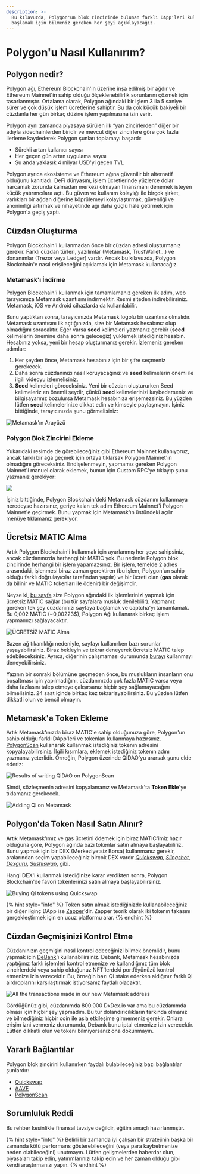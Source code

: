 ```yaml
---
description: >-
  Bu kılavuzda, Polygon'un blok zincirinde bulunan farklı DApp'leri kullanmaya
  başlamak için bilmeniz gereken her şeyi açıklayacağız.
---
```


# Polygon'u Nasıl Kullanırım?

## Polygon nedir?

Polygon ağı, Ethereum Blockchain'in üzerine inşa edilmiş bir ağdır ve Ethereum Mainnet'in sahip olduğu ölçeklenebilirlik sorunlarını çözmek için tasarlanmıştır. Ortalama olarak, Polygon ağındaki bir işlem 3 ila 5 saniye sürer ve çok düşük işlem ücretlerine sahiptir. Bu da çok küçük bakiyeli bir cüzdanla her gün birkaç düzine işlem yapılmasına izin verir.

Polygon aynı zamanda piyasaya sürülen ilk “yan zincirlerden” diğer bir adıyla sidechainlerden biridir ve mevcut diğer zincirlere göre çok fazla ilerleme kaydederek Polygon şunları toplamayı başardı:

* Sürekli artan kullanıcı sayısı
* Her geçen gün artan uygulama sayısı
* Şu anda yaklaşık 4 milyar USD'yi geçen TVL

Polygon ayrıca ekosisteme ve Ethereum ağına güvenilir bir alternatif olduğunu kanıtladı. DeFi dünyasını, işlem ücretlerinde yüzlerce dolar harcamak zorunda kalmadan merkezi olmayan finansmanı denemek isteyen küçük yatırımcılara açtı. Bu güven ve kullanım kolaylığı ile birçok şirket, varlıkları bir ağdan diğerine köprülemeyi kolaylaştırmak, güvenliği ve anonimliği artırmak ve nihayetinde ağı daha güçlü hale getirmek için Polygon'a geçiş yaptı.

## Cüzdan Oluşturma

Polygon Blockchain'i kullanmadan önce bir cüzdan adresi oluşturmanız gerekir. Farklı cüzdan türleri, yazılımlar (Metamask, TrustWallet...) ve donanımlar (Trezor veya Ledger) vardır. Ancak bu kılavuzda, Polygon Blockchain'e nasıl erişileceğini açıklamak için Metamask kullanacağız.

### Metamask'ı İndirme

Polygon Blockchain'i kullanmak için tamamlamanız gereken ilk adım, web tarayıcınıza Metamask uzantısını indirmektir. Resmi siteden indirebilirsiniz. Metamask, iOS ve Android cihazlarda da kullanılabilir.

Bunu yaptıktan sonra, tarayıcınızda Metamask logolu bir uzantınız olmalıdır. Metamask uzantısını ilk açtığınızda, size bir Metamask hesabınız olup olmadığını soracaktır. Eğer varsa **seed** kelimeleri yazmanız gerekir (**seed** kelimelerin önemine daha sonra geleceğiz) yüklemek istediğiniz hesabın. Hesabınız yoksa, yeni bir hesap oluşturmanız gerekir. İzlemeniz gereken adımlar:

1. Her şeyden önce, Metamask hesabınız için bir şifre seçmeniz gerekecek.
2. Daha sonra cüzdanınızı nasıl koruyacağınız ve **seed** kelimelerin önemi ile ilgili videoyu izlemelisiniz.
3. **Seed** kelimeleri göreceksiniz. Yeni bir cüzdan oluştururken Seed kelimeleriz en önemli şeydir, çünkü **seed** kelimelerinizi kaybederseniz ve bilgisayarınız bozulursa Metamask hesabınıza erişemezsiniz. Bu yüzden lütfen **seed** kelimelerinize dikkat edin ve kimseyle paylaşmayın. İşiniz bittiğinde, tarayıcınızda şunu görmelisiniz:

![Metamask'ın Arayüzü](<../.gitbook/assets/image (18).png>)

### Polygon Blok Zincirini Ekleme

Yukarıdaki resimde de görebileceğiniz gibi Ethereum Mainnet kullanıyoruz, ancak farklı bir ağa geçmek için ortaya tıklarsak Polygon Mainnet'in olmadığını göreceksiniz. Endişelenmeyin, yapmamız gereken Polygon Mainnet'i manuel olarak eklemek, bunun için Custom RPC'ye tıklayıp şunu yazmanız gerekiyor:

![](<../.gitbook/assets/image (20).png>)

İşiniz bittiğinde, Polygon Blockchain'deki Metamask cüzdanını kullanmaya neredeyse hazırsınız, geriye kalan tek adım Ethereum Mainnet'i Polygon Mainnet'e geçirmek. Bunu yapmak için Metamask'ın üstündeki açılır menüye tıklamanız gerekiyor.

## Ücretsiz MATIC Alma

Artık Polygon Blockchain'i kullanmak için ayarlanmış her şeye sahipsiniz, ancak cüzdanınızda herhangi bir MATIC yok. Bu nedenle Polygon blok zincirinde herhangi bir işlem yapamazsınız. Bir işlem, temelde 2 adres arasındaki, işlenmesi biraz zaman gerektiren (bu işlem, Polygon'un sahip olduğu farklı doğrulayıcılar tarafından yapılır) ve bir ücreti olan (**gas** olarak da bilinir ve MATIC tokenları ile ödenir) bir değişimdir.

Neyse ki, [bu sayfa](https://matic.supply) size Polygon ağındaki ilk işlemlerinizi yapmak için ücretsiz MATIC sağlar (bu tür sayfalara musluk denilebilir). Yapmanız gereken tek şey cüzdanınızı sayfaya bağlamak ve captcha'yı tamamlamak. Bu 0,002 MATIC (\~0,00223$), Polygon Ağı kullanarak birkaç işlem yapmamızı sağlayacaktır.

![ÜCRETSİZ MATIC Alma](<../.gitbook/assets/image (23).png>)

Bazen ağ tıkanıklığı nedeniyle, sayfayı kullanırken bazı sorunlar yaşayabilirsiniz. Biraz bekleyin ve tekrar deneyerek ücretsiz MATIC talep edebileceksiniz. Ayrıca, diğerinin çalışmaması durumunda [burayı](https://macncheese.finance/matic-polygon-mainnet-faucet.php) kullanmayı deneyebilirsiniz.

Yazının bir sonraki bölümüne geçmeden önce, bu muslukların insanların onu boşaltması için yapılmadığını, cüzdanınızda çok fazla MATIC varsa veya daha fazlasını talep etmeye çalışırsanız hiçbir şey sağlamayacağını bilmelisiniz. 24 saat içinde birkaç kez tekrarlayabilirsiniz. Bu yüzden lütfen dikkatli olun ve bencil olmayın.

## Metamask'a Token Ekleme

Artık Metamask'ınızda biraz MATIC'e sahip olduğunuza göre, Polygon'un sahip olduğu farklı DApp'leri ve tokenları kullanmaya hazırsınız. [PolygonScan](https://polygonscan.com) kullanarak kullanmak istediğiniz tokenın adresini kopyalayabilirsiniz. İlgili kısımlara, eklemek istediğiniz tokenın adını yazmanız yeterlidir. Örneğin, Polygon üzerinde QiDAO'yu ararsak şunu elde ederiz:

![Results of writing QiDAO on PolygonScan](<../.gitbook/assets/image (24).png>)

Şimdi, sözleşmenin adresini kopyalamanız ve Metamask'ta **Token Ekle**'ye tıklamanız gerekecek.

![Adding Qi on Metamask](<../.gitbook/assets/image (25).png>)

## Polygon'da Token Nasıl Satın Alınır?

Artık Metamask'ımız ve gas ücretini ödemek için biraz MATIC'imiz hazır olduğuna göre, Polygon ağında bazı tokenlar satın almaya başlayabiliriz. Bunu yapmak için bir DEX (Merkeziyetsiz Borsa) kullanmanız gerekir, aralarından seçim yapabileceğiniz birçok DEX vardır [_Quickswap_](https://quickswap.exchange/#/swap), [_Slingshot_](https://app.slingshot.finance/trade/m/MATIC/USDC), [_Dexguru_](https://dex.guru), [_Sushiswap_](https://app.sushi.com/swap), gibi.

Hangi DEX'i kullanmak istediğinize karar verdikten sonra, Polygon Blockchain'de favori tokenlerinizi satın almaya başlayabilirsiniz.

![Buying Qi tokens using Quickswap](<../.gitbook/assets/image (26).png>)

{% hint style="info" %}
Token satın almak istediğinizde kullanabileceğiniz bir diğer ilginç DApp ise [Zapper](https://zapper.fi/es/exchange)'dir. Zapper teorik olarak iki tokenın takasını gerçekleştirmek için en ucuz platformu arar.
{% endhint %}

## Cüzdan Geçmişinizi Kontrol Etme

Cüzdanınızın geçmişini nasıl kontrol edeceğinizi bilmek önemlidir, bunu yapmak için [DeBank](https://debank.com)'ı kullanabilirsiniz. Debank, Metamask hesabınızda yaptığınız farklı işlemleri kontrol etmenize ve kullandığınız tüm blok zincirlerdeki veya sahip olduğunuz NFT'lerdeki portföyünüzü kontrol etmenize izin verecektir. Bu, örneğin bazı Qi stake ederken aldığınız farklı Qi airdroplarını karşılaştırmak istiyorsanız faydalı olacaktır.

![All the transactions made in our new Metamask address](<../.gitbook/assets/image (27).png>)

Gördüğünüz gibi, cüzdanımda 800.000 DxDex.io var ama bu cüzdanımda olması için hiçbir şey yapmadım. Bu tür dolandırıcılıkların farkında olmanız ve bilmediğiniz hiçbir coin ile asla etkileşime girmemeniz gerekir. Onlara erişim izni vermeniz durumunda, Debank bunu iptal etmenize izin verecektir. Lütfen dikkatli olun ve tokenı bilmiyorsanız ona dokunmayın.

## Yararlı Bağlantılar

Polygon blok zincirini kullanırken faydalı bulabileceğiniz bazı bağlantılar şunlardır:

* [Quickswap](https://quickswap.exchange/#/swap)
* [AAVE](https://app.aave.com)
* [PolygonScan](https://polygonscan.com/gastracker/)

## Sorumluluk Reddi

Bu rehber kesinlikle finansal tavsiye değildir, eğitim amaçlı hazırlanmıştır.

{% hint style="info" %}
Belirli bir zamanda iyi çalışan bir stratejinin başka bir zamanda kötü performans gösterebileceğini (veya para kaybetmenize neden olabileceğini) unutmayın. Lütfen gelişmelerden haberdar olun, piyasaları takip edin, yatırımlarınızı takip edin ve her zaman olduğu gibi kendi araştırmanızı yapın.
{% endhint %}

